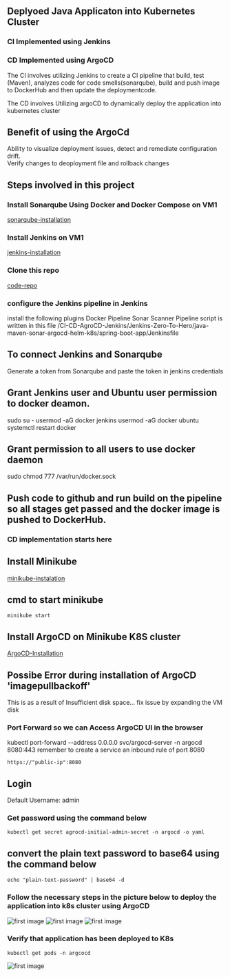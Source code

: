 ## Deplyoed Java Applicaton into Kubernetes Cluster


### CI Implemented using Jenkins
### CD Implemented using ArgoCD

The CI involves utilizing Jenkins to create a CI pipeline that build, test (Maven), analyzes code for code smells(sonarqube), build and push image to DockerHub and then update the deploymentcode.

The CD involves Utilizing argoCD to dynamically deploy the application into kubernetes cluster

## Benefit of using the ArgoCd 
Ability to visualize deployment issues, detect and remediate configuration drift. <br>
Verify changes to deoployment file and rollback changes

## Steps involved in this project 

### Install Sonarqube Using Docker and Docker Compose on VM1
[sonarqube-installation](https://blog.devops.dev/install-sonarqube-server-on-ubuntu-using-docker-compose-f7b168492649)

### Install Jenkins on VM1
[jenkins-installation](https://www.jenkins.io/doc/book/installing/)

### Clone this repo
[code-repo](https://github.com/Goddhi/CI-CD-ArgoCD-Jenkins.git)

### configure the Jenkins pipeline in Jenkins

install the following plugins 
Docker Pipeline
Sonar Scanner
Pipeline script is written in this file /CI-CD-AgroCD-Jenkins/Jenkins-Zero-To-Hero/java-maven-sonar-argocd-helm-k8s/spring-boot-app/Jenkinsfile
## To connect Jenkins and Sonarqube
Generate a token from Sonarqube and paste the token in jenkins credentials 


## Grant Jenkins user and Ubuntu user permission to docker deamon.
sudo su - 
usermod -aG docker jenkins
usermod -aG docker ubuntu
systemctl restart docker


## Grant permission to  all users to use docker daemon
sudo chmod 777 /var/run/docker.sock


## Push code to github and run build on the pipeline so all stages get passed and the docker image is pushed to DockerHub.

### CD implementation starts here 

## Install Minikube 
[minikube-instalation](https://minikube.sigs.k8s.io/docs/start/)

## cmd to start minikube
`minikube start`

## Install ArgoCD on Minikube K8S cluster
[ArgoCD-Installation](https://medium.com/@nanditasahu031/getting-started-with-argocd-b5a02353e144)


## Possibe Error during installation of ArgoCD 'imagepullbackoff' 
This is as a result of Insufficient disk space...
fix issue by expanding the VM disk

### Port Forward so we can Access  ArgoCD UI in the browser
kubectl port-forward --address 0.0.0.0 svc/argocd-server -n argocd 8080:443
remember to create a service an inbound rule of port 8080

```https://"public-ip":8080```


## Login
Default Username: admin
### Get password using the command below
```kubectl get secret agrocd-initial-admin-secret -n argocd -o yaml```

## convert the plain text password to base64 using the command below
```echo "plain-text-password" | base64 -d```

### Follow the necessary steps in the picture below to deploy the application into k8s cluster using ArgoCD

![first image](image1.png)
![first image](image2.png)
![first image](image3.png)


### Verify that application has been deployed to K8s
`kubectl get pods -n argcocd`

![first image](image4.png)



